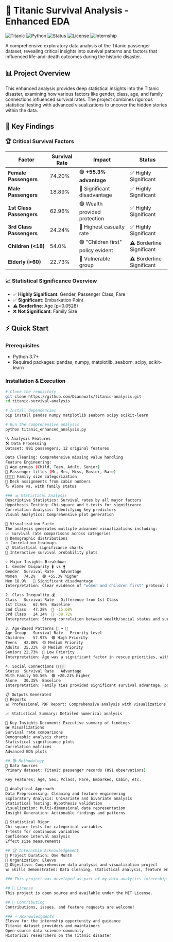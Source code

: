 # 🚢 Titanic Survival Analysis - Enhanced EDA

![Titanic](https://img.shields.io/badge/Project-Titanic%20Analysis-blue)
![Python](https://img.shields.io/badge/Python-3.7%2B-green)
![Status](https://img.shields.io/badge/Status-Completed-success)
![License](https://img.shields.io/badge/License-MIT-lightgrey)
![Internship](https://img.shields.io/badge/Internship-Elevvo-orange)

A comprehensive exploratory data analysis of the Titanic passenger dataset, revealing critical insights into survival patterns and factors that influenced life-and-death outcomes during the historic disaster.

## 📊 Project Overview

This enhanced analysis provides deep statistical insights into the Titanic disaster, examining how various factors like gender, class, age, and family connections influenced survival rates. The project combines rigorous statistical testing with advanced visualizations to uncover the hidden stories within the data.

## 🎯 Key Findings

### 🏆 Critical Survival Factors

| Factor | Survival Rate | Impact | Status |
|--------|---------------|---------|---------|
| **Female Passengers** | 74.20% | 🟢 **+55.3% advantage** | ✅ Highly Significant |
| **Male Passengers** | 18.89% | 🔴 Significant disadvantage | ✅ Highly Significant |
| **1st Class Passengers** | 62.96% | 🟢 Wealth provided protection | ✅ Highly Significant |
| **3rd Class Passengers** | 24.24% | 🔴 Highest casualty rate | ✅ Highly Significant |
| **Children (<18)** | 54.0% | 🟢 "Children first" policy evident | ⚠️ Borderline Significant |
| **Elderly (>60)** | 22.73% | 🔴 Vulnerable group | ⚠️ Borderline Significant |

### 📈 Statistical Significance Overview

- ✅ **Highly Significant**: Gender, Passenger Class, Fare
- ✅ **Significant**: Embarkation Point
- ⚠️ **Borderline**: Age (p=0.0528)
- ❌ **Not Significant**: Family Size

## ⚡ Quick Start

### Prerequisites
- Python 3.7+
- Required packages: pandas, numpy, matplotlib, seaborn, scipy, scikit-learn

### Installation & Execution
```bash
# Clone the repository
git clone https://github.com/Dianawats/titanic-analysis.git
cd titanic-survival-analysis

# Install dependencies
pip install pandas numpy matplotlib seaborn scipy scikit-learn

# Run the comprehensive analysis
python titanic_enhanced_analysis.py

🔍 Analysis Features
🛠️ Data Processing
Dataset: 891 passengers, 12 original features

Data Cleaning: Comprehensive missing value handling
Feature Engineering:
🎯 Age groups (Child, Teen, Adult, Senior)
👑 Passenger titles (Mr, Mrs, Miss, Master, Rare)
👨‍👩‍👧‍👦 Family size categorization
🚢 Deck assignments from cabin numbers
🏷️ Alone vs. with family status

### 📊 Statistical Analysis
Descriptive Statistics: Survival rates by all major factors
Hypothesis Testing: Chi-square and t-tests for significance
Correlation Analysis: Identifying key predictors
Visual Analytics: Comprehensive plot generation

🎨 Visualization Suite
The analysis generates multiple advanced visualizations including:
📈 Survival rate comparisons across categories
👥 Demographic distributions
🔥 Correlation heatmaps
📋 Statistical significance charts
🎯 Interactive survival probability plots

💡 Major Insights Breakdown
1. Gender Disparity 🚺 vs 🚹
Gender	Survival Rate	Advantage
Women	74.2%	🟢 +55.3% higher
Men	18.9%	🔴 Significant disadvantage
Interpretation: Clear evidence of "women and children first" protocol being followed during evacuation.

2. Class Inequality 💰
Class	Survival Rate	Difference from 1st Class
1st Class	62.96%	Baseline
2nd Class	47.28%	🔻 -15.68%
3rd Class	24.24%	🔻 -38.72%
Interpretation: Strong correlation between wealth/social status and survival chances, with nearly 40% difference between first and third class.

3. Age-Based Patterns 👶 → 👴
Age Group	Survival Rate	Priority Level
Children	57.97%	🟢 High Priority
Teens	42.86%	🟡 Medium Priority
Adults	35.33%	🟡 Medium Priority
Seniors	22.73%	🔴 Low Priority
Interpretation: Age was a significant factor in rescue priorities, with children receiving preferential treatment.

4. Social Connections 👨‍👩‍👧‍👦
Status	Survival Rate	Advantage
With Family	50.56%	🟢 +20.21% higher
Alone	30.35%	Baseline
Interpretation: Family ties provided significant survival advantage, possibly due to coordinated evacuation efforts.

📋 Outputs Generated
📄 Reports
📊 Professional PDF Report: Comprehensive analysis with visualizations

📈 Statistical Summary: Detailed numerical analysis

🔑 Key Insights Document: Executive summary of findings
🖼️ Visualizations
Survival rate comparisons
Demographic analysis charts
Statistical significance plots
Correlation matrices
Advanced EDA plots

## 📚 Methodology
🔬 Data Sources
Primary dataset: Titanic passenger records (891 observations)

Key Features: Age, Sex, Pclass, Fare, Embarked, Cabin, etc.

🧪 Analytical Approach
Data Preprocessing: Cleaning and feature engineering
Exploratory Analysis: Univariate and bivariate analysis
Statistical Testing: Hypothesis validation
Visualization: Multi-dimensional data representation
Insight Generation: Actionable findings and patterns

📐 Statistical Rigor
Chi-square tests for categorical variables
T-tests for continuous variables
Confidence interval analysis
Effect size measurements

## 🏆 Internship Acknowledgement
📅 Project Duration: One Month
🏢 Organization: Elevvo
🎯 Objective: Comprehensive data analysis and visualization project
📊 Skills Demonstrated: Data cleaning, statistical analysis, feature engineering, visualization, insight generation

### This project was developed as part of my data analytics internship at Elevvo, demonstrating practical application of statistical analysis and data storytelling techniques on real-world historical data.

## 📄 License
This project is open source and available under the MIT License.

## 👥 Contributing
Contributions, issues, and feature requests are welcome!

### ⭐ Acknowledgments
Elevvo for the internship opportunity and guidance
Titanic dataset providers and maintainers
Open-source data science community
Historical researchers on the Titanic disaster
